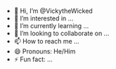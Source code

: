 - 👋 Hi, I’m @VickytheWicked
- 👀 I’m interested in ...
- 🌱 I’m currently learning ...
- 💞️ I’m looking to collaborate on ...
- 📫 How to reach me ...
- 😄 Pronouns: He/Him
- ⚡ Fun fact: ...

<!---
VickytheWicked/VickytheWicked is a ✨ special ✨ repository because its `README.md` (this file) appears on your GitHub profile.
You can click the Preview link to take a look at your changes.
--->
